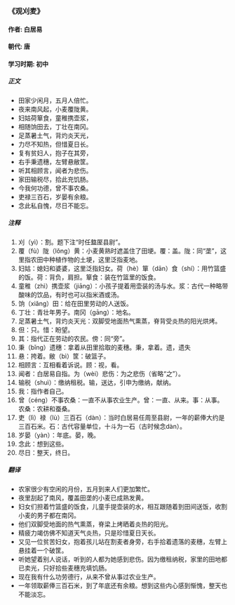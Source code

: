 ### 《观刈麦》

#### 作者: 白居易 

#### 朝代: 唐

#### 学习时期: 初中

##### **正文**

- 田家少闲月，五月人倍忙。
- 夜来南风起，小麦覆陇黄。
- 妇姑荷箪食，童稚携壶浆，
- 相随饷田去，丁壮在南冈。
- 足蒸暑土气，背灼炎天光，
- 力尽不知热，但惜夏日长。
- 复有贫妇人，抱子在其旁，
- 右手秉遗穗，左臂悬敝筐。
- 听其相顾言，闻者为悲伤。
- 家田输税尽，拾此充饥肠。
- 今我何功德，曾不事农桑。
- 吏禄三百石，岁晏有余粮。
- 念此私自愧，尽日不能忘。

##### **注释**

1. 刈（yì）：割。题下注“时任盩厔县尉”。
2. 覆（fù）陇（lǒng）黄：小麦黄熟时遮盖住了田埂。覆：盖。陇：同“垄”，这里指农田中种植作物的土埂，这里泛指麦地。
3. 妇姑：媳妇和婆婆，这里泛指妇女。荷（hè）箪（dān）食（shí）：用竹篮盛的饭。荷：背负，肩担。箪食：装在竹篮里的饭食。
4. 童稚（zhì）携壶浆（jiāng）：小孩子提着用壶装的汤与水。浆：古代一种略带酸味的饮品，有时也可以指米酒或汤。
5. 饷（xiǎng）田：给在田里劳动的人送饭。
6. 丁壮：青壮年男子。南冈（gāng）：地名。
7. 足蒸暑土气，背灼炎天光：双脚受地面热气熏蒸，脊背受炎热的阳光烘烤。
8. 但：只。惜：盼望。
9. 其：指代正在劳动的农民。傍：同“旁”。
10. 秉（bǐng）遗穗：拿着从田里拾取的麦穗。秉，拿着。遗，遗失
11. 悬：挎着。敝（bì）筐：破篮子。
12. 相顾言：互相看着诉说。顾：视，看。
13. 闻者：白居易自指。为（wèi）悲伤：为之悲伤（省略“之”）。
14. 输税（shuì）：缴纳租税。输，送达，引申为缴纳，献纳。
15. 我：指作者自己。
16. 曾（céng）不事农桑：一直不从事农业生产。曾：一直、从来。事：从事。农桑：农耕和蚕桑。
17. 吏（lì）禄（lù）三百石（dàn）：当时白居易任周至县尉，一年的薪俸大约是三百石米。石：古代容量单位，十斗为一石（古时候念dàn）。
18. 岁晏（yàn）：年底。晏，晚。
19. 念此：想到这些。
20. 尽日：整天，终日。

##### **翻译**

- 农家很少有空闲的月份，五月到来人们更加繁忙。
- 夜里刮起了南风，覆盖田垄的小麦已成熟发黄。
- 妇女们担着竹篮盛的饭食，儿童手提壶装的水，相互跟随着到田间送饭，收割小麦的男子都在南冈。
- 他们双脚受地面的热气熏蒸，脊梁上烤晒着炎热的阳光。
- 精疲力竭仿佛不知道天气炎热，只是珍惜夏日天长。
- 又见一位贫苦妇女，抱着孩儿站在割麦者身旁，右手拾着遗落的麦穗，左臂上悬挂着一个破筐。
- 听她望着别人说话，听到的人都为她感到悲伤。因为缴租纳税，家里的田地都已卖光，只好拾些麦穗充填饥肠。
- 现在我有什么功劳德行，从来不曾从事过农业生产。
- 一年领取薪俸三百石米，到了年底还有余粮。想到这些内心感到惭愧，整天也不能淡忘。